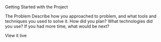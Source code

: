 Getting Started with the Project

The Problem Describe how you approached to problem, and what tools and techniques you used to solve it. How did you plan? What technologies did you use? If you had more time, what would be next?

View it live
